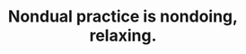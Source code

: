 ---
title: Nondual practice is nondoing, relaxing.
tags: nondual experience
star: true
nondoing: true
nondoingorder: 1
restandpeace: true
restandpeaceorder: 1
---